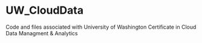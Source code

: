 # UW_CloudData
Code and files associated with University of Washington Certificate in Cloud Data Managment &amp; Analytics
